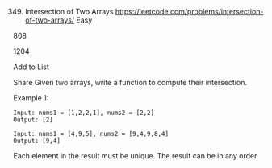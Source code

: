 349. Intersection of Two Arrays
     https://leetcode.com/problems/intersection-of-two-arrays/
     Easy

808

1204

Add to List

Share Given two arrays, write a function to compute their intersection.

Example 1:

```
Input: nums1 = [1,2,2,1], nums2 = [2,2]
Output: [2]

Input: nums1 = [4,9,5], nums2 = [9,4,9,8,4]
Output: [9,4]
```

Each element in the result must be unique. The result can be in any order.
 
